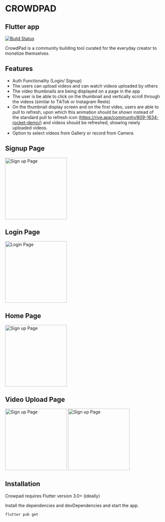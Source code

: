 # CROWDPAD
## Flutter app

[![Build Status](https://travis-ci.org/joemccann/dillinger.svg?branch=master)](https://travis-ci.org/joemccann/dillinger)

CrowdPad is a community building tool curated for the everyday creator to monetize themselves.

## Features

- Auth Functionality (Login/ Signup)
- The users can upload videos and can watch videos uploaded by others
- The video thumbnails are being displayed on a page in the app
- The user is be able to click on the thumbnail and vertically scroll through the videos (similar to TikTok or Instagram Reels)
- On the thumbnail display screen and on the first video, users are able to pull to refresh, upon which this animation should be shown instead of the standard pull to refresh icon (https://rive.app/community/809-1634-rocket-demo/) and videos should be refreshed, showing newly uploaded videos.
- Option to select videos from Gallery or record from Camera



## Signup Page
<img src="https://user-images.githubusercontent.com/34379105/212640106-bd477ffc-6f3f-4ed2-89bc-5294e28f18b6.png" alt="Sign up Page" width="200"/>

## Login Page 
<img src="https://user-images.githubusercontent.com/34379105/212640607-e258a5a6-995a-4e07-8d36-1baa4dd757b9.png" alt="Login Page" width="200"/>

## Home Page
<img src="https://user-images.githubusercontent.com/34379105/212640532-8c0c37c7-f0f4-4e4b-827e-3f6de1424fe7.png" alt="Sign up Page" width="200"/>

## Video Upload Page
<img src="https://user-images.githubusercontent.com/34379105/212640583-65a4a92b-3637-4371-8cff-372d3386f22d.png" alt="Sign up Page" width="200"/>
<img src="https://user-images.githubusercontent.com/34379105/212640575-09fe1d4c-7f84-48b3-bdf3-3e3a9e28736c.png" alt="Sign up Page" width="200"/>



## Installation

Crowpad requires Flutter version 3.0+ (ideally)

Install the dependencies and devDependencies and start the app.

```sh
flutter pub get
```


